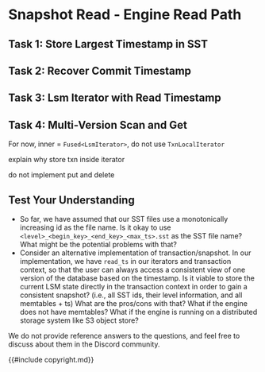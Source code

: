 # Snapshot Read - Engine Read Path

## Task 1: Store Largest Timestamp in SST

## Task 2: Recover Commit Timestamp

## Task 3: Lsm Iterator with Read Timestamp

## Task 4: Multi-Version Scan and Get

For now, inner = `Fused<LsmIterator>`, do not use `TxnLocalIterator`

explain why store txn inside iterator

do not implement put and delete

## Test Your Understanding

* So far, we have assumed that our SST files use a monotonically increasing id as the file name. Is it okay to use `<level>_<begin_key>_<end_key>_<max_ts>.sst` as the SST file name? What might be the potential problems with that?
* Consider an alternative implementation of transaction/snapshot. In our implementation, we have `read_ts` in our iterators and transaction context, so that the user can always access a consistent view of one version of the database based on the timestamp. Is it viable to store the current LSM state directly in the transaction context in order to gain a consistent snapshot? (i.e., all SST ids, their level information, and all memtables + ts) What are the pros/cons with that? What if the engine does not have memtables? What if the engine is running on a distributed storage system like S3 object store?

We do not provide reference answers to the questions, and feel free to discuss about them in the Discord community.


{{#include copyright.md}}
